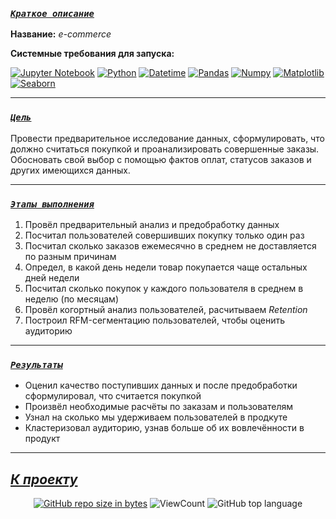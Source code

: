 <!--###### -
### [***`Coдержание`***](#-) :<br>

 - [***Краткое описание проекта***](#Краткое-описание-проекта)
 

 - [***Цель проекта***](#Цель-проекта)
 
  
 - [***Ключевые задачи***](#Ключевые-задачи)
 

 - [***Ссылка на проект***](https://github.com/IvanoVladimir/karpov_courses/blob/main/Interim_Project/E_com%20.ipynb 'Ссылка на проект')

----->
### [***`Краткое описание`***](#-)<br>


**Название:** *e-commerce*

**Системные требования для запуска:**

[![Jupyter Notebook](https://img.shields.io/badge/Jupyter-424242?style=for-the-badge&logo=Jupyter&logoColor=BA7400)](https://jupyter.org/)
[![Python](https://img.shields.io/badge/python-1C648D?style=for-the-badge&logo=python&logoColor=ffdd54)](https://www.python.org/)
[![Datetime](https://img.shields.io/badge/Datetime-1C648D?logo=Datetime&logoColor=ffdd54&style=for-the-badge)](https://docs.python.org/3/library/datetime.html)
[![Pandas](https://img.shields.io/badge/pandas-%23150458.svg?style=for-the-badge&logo=pandas&logoColor=white)](https://pandas.pydata.org/)
[![Numpy](https://img.shields.io/badge/Numpy-00232B.svg?style=for-the-badge&logo=Numpy&logoColor=00A9D2)](https://numpy.org/)
[![Matplotlib](https://img.shields.io/badge/Matplotlib-00B1DC?logo=matplotlib&logoColor=white&style=for-the-badge)](https://matplotlib.org/)
[![Seaborn](https://img.shields.io/badge/Seaborn-0E174A?logo=seaborn&logoColor=white&style=for-the-badge)](https://seaborn.pydata.org/)


---

### [***`Цель`***](#-)<br>

Провести предварительное исследование данных, сформулировать, что должно считаться покупкой и проанализировать совершенные заказы. Обосновать свой выбор с помощью фактов оплат, статусов заказов и других имеющихся данных.
 
---

### [***`Этапы выполнения`***](#-)<br>

1. Провёл предварительный анализ и предобработку данных
2. Посчитал пользователей совершивших покупку только один раз
3. Посчитал сколько заказов ежемесячно в среднем не доставляется по разным причинам
4. Определ, в какой день недели товар покупается чаще остальных дней недели
5. Посчитал сколько покупок у каждого пользователя в среднем в неделю (по месяцам)
6. Провёл когортный анализ пользователей, расчитываем *Retention*
7. Построил RFM-сегментацию пользователей, чтобы оценить аудиторию

---

### [***`Результаты`***](#-)<br>

* Оценил качество поступивших данных и после предобработки сформулировал, что считается покупкой
* Произвёл необходимые расчёты по заказам и пользователям
* Узнал на сколько мы удерживаем пользователей в продкуте
* Кластеризовал аудиторию, узнав больше об их вовлечённости в продукт

---

## [***К проекту***](https://github.com/IvanoVladimir/E-commerce/blob/main/E_com%20.ipynb 'Ссылка на проект') 
<!--## [***К содержанию ->***](#-)-->
<div id="badges" align="center">

<!-- [![GitHub last commit](https://img.shields.io/github/last-commit/IvanoVladimir/E-commerce.svg)](https://github.com/IvanoVladimir/E-commerce) 
[![GitHub commit activity the past week, 4 weeks, year](https://img.shields.io/github/commit-activity/y/IvanoVladimir/E-commerce.svg)](https://github.com/IvanoVladimir/E-commerce)--> 
[![GitHub repo size in bytes](https://img.shields.io/github/repo-size/IvanoVladimir/E-commerce.svg)](https://github.com/IvanoVladimir/E-commerce)
![ViewCount](https://views.whatilearened.today/views/github/IvanoVladimir/E-commerce.svg?cache=remove)
![GitHub top language](https://img.shields.io/github/languages/top/IvanoVladimir/E-commerce.svg?style=flat)

</div>
